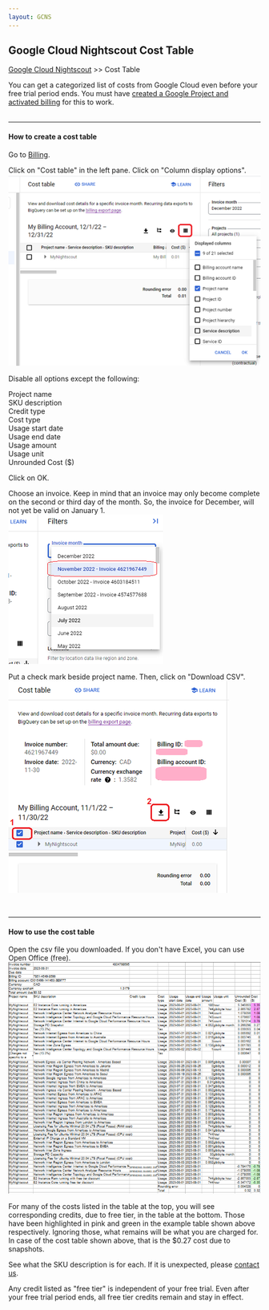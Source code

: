 ```yaml
---
layout: GCNS
---
```


## Google Cloud Nightscout Cost Table
[Google Cloud Nightscout](./GoogleCloud) >> Cost Table  
  
You can get a categorized list of costs from Google Cloud even before your free trial period ends.  You must have [created a Google Project and activated billing](./NS_GCProject.md) for this to work.  
<br/>  

---  

#### **How to create a cost table**  
Go to [Billing](./Billing.md).  
  
Click on "Cost table" in the left pane.  Click on "Column display options".  
![](./images/ColDisOpt.png)  
  
Disable all options except the following:  
  
Project name  
SKU description  
Credit type  
Cost type  
Usage start date  
Usage end date  
Usage amount  
Usage unit  
Unrounded Cost ($)  
  
Click on OK.  
  
Choose an invoice.  Keep in mind that an invoice may only become complete on the second or third day of the month.  So, the invoice for December, will not yet be valid on January 1.  
![](./images/ChooseInvoice.png)  
  
Put a check mark beside project name.  Then, click on "Download CSV".  
![](./images/DL_Invoice.png)  
  
<br/>  
  
---  
  
#### **How to use the cost table**  
Open the csv file you downloaded.  If you don't have Excel, you can use Open Office (free).  
![](./images/CostTable.png)  
  
For many of the costs listed in the table at the top, you will see corresponding credits, due to free tier, in the table at the bottom.  Those have been highlighted in pink and green in the example table shown above respectively.   Ignoring those, what remains will be what you are charged for.  
In case of the cost table shown above, that is the $0.27 cost due to snapshots.  
  
See what the SKU description is for each.  If it is unexpected, please [contact us](./GCNS_Support.md).  

Any credit listed as "free tier" is independent of your free trial.  Even after your free trial period ends, all free tier credits remain and stay in effect.  
  
  
